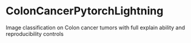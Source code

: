 # ColonCancerPytorchLightning
Image classification on Colon cancer tumors with full explain ability and reproducibility controls
